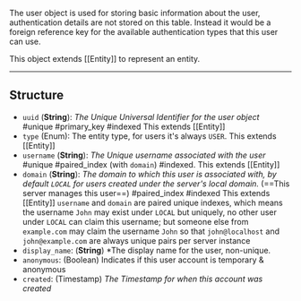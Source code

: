 The user object is used for storing basic information about the user, authentication details are not stored on this table. Instead it would be a foreign reference key for the available authentication types that this user can use.

This object extends [[Entity]] to represent an entity.

----

## Structure
 - `uuid` (**String**): *The Unique Universal Identifier for the user object* #unique #primary_key #indexed This extends [[Entity]]
 - `type` (Enum): The entity type, for users it's always `USER`. This extends [[Entity]]
 - `username` (**String**): *The Unique username associated with the user* #unique #paired_index (with `domain`) #indexed. This extends [[Entity]]
 - `domain` (**String**): *The domain to which this user is associated with, by default `LOCAL` for users created under the server's local domain.* (==This server manages this user==) #paired_index #indexed This extends [[Entity]]
	 `username` and `domain` are paired unique indexes, which means the username `John` may exist under `LOCAL` but uniquely, no other user under `LOCAL` can claim this username; but someone else from `example.com` may claim the username `John` so that `john@localhost` and `john@example.com` are always unique pairs per server instance
 - `display_name`: (**String**) *The display name for the user, non-unique.
 - `anonymous`: (Boolean) Indicates if this user account is temporary & anonymous
 - `created`: (Timestamp) *The Timestamp for when this account was created*